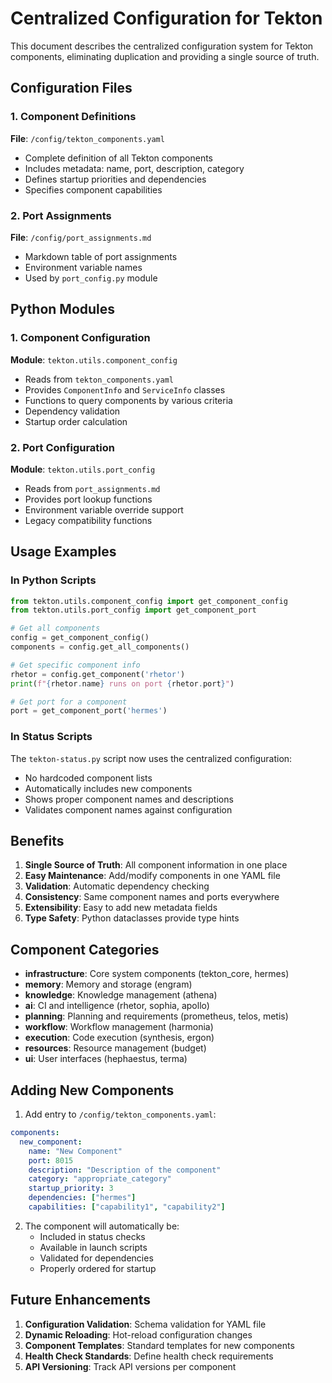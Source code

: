 # Centralized Configuration for Tekton

This document describes the centralized configuration system for Tekton components, eliminating duplication and providing a single source of truth.

## Configuration Files

### 1. Component Definitions
**File**: `/config/tekton_components.yaml`
- Complete definition of all Tekton components
- Includes metadata: name, port, description, category
- Defines startup priorities and dependencies
- Specifies component capabilities

### 2. Port Assignments
**File**: `/config/port_assignments.md`
- Markdown table of port assignments
- Environment variable names
- Used by `port_config.py` module

## Python Modules

### 1. Component Configuration
**Module**: `tekton.utils.component_config`
- Reads from `tekton_components.yaml`
- Provides `ComponentInfo` and `ServiceInfo` classes
- Functions to query components by various criteria
- Dependency validation
- Startup order calculation

### 2. Port Configuration
**Module**: `tekton.utils.port_config`
- Reads from `port_assignments.md`
- Provides port lookup functions
- Environment variable override support
- Legacy compatibility functions

## Usage Examples

### In Python Scripts
```python
from tekton.utils.component_config import get_component_config
from tekton.utils.port_config import get_component_port

# Get all components
config = get_component_config()
components = config.get_all_components()

# Get specific component info
rhetor = config.get_component('rhetor')
print(f"{rhetor.name} runs on port {rhetor.port}")

# Get port for a component
port = get_component_port('hermes')
```

### In Status Scripts
The `tekton-status.py` script now uses the centralized configuration:
- No hardcoded component lists
- Automatically includes new components
- Shows proper component names and descriptions
- Validates component names against configuration

## Benefits

1. **Single Source of Truth**: All component information in one place
2. **Easy Maintenance**: Add/modify components in one YAML file
3. **Validation**: Automatic dependency checking
4. **Consistency**: Same component names and ports everywhere
5. **Extensibility**: Easy to add new metadata fields
6. **Type Safety**: Python dataclasses provide type hints

## Component Categories

- **infrastructure**: Core system components (tekton_core, hermes)
- **memory**: Memory and storage (engram)
- **knowledge**: Knowledge management (athena)
- **ai**: CI and intelligence (rhetor, sophia, apollo)
- **planning**: Planning and requirements (prometheus, telos, metis)
- **workflow**: Workflow management (harmonia)
- **execution**: Code execution (synthesis, ergon)
- **resources**: Resource management (budget)
- **ui**: User interfaces (hephaestus, terma)

## Adding New Components

1. Add entry to `/config/tekton_components.yaml`:
```yaml
components:
  new_component:
    name: "New Component"
    port: 8015
    description: "Description of the component"
    category: "appropriate_category"
    startup_priority: 3
    dependencies: ["hermes"]
    capabilities: ["capability1", "capability2"]
```

2. The component will automatically be:
   - Included in status checks
   - Available in launch scripts
   - Validated for dependencies
   - Properly ordered for startup

## Future Enhancements

1. **Configuration Validation**: Schema validation for YAML file
2. **Dynamic Reloading**: Hot-reload configuration changes
3. **Component Templates**: Standard templates for new components
4. **Health Check Standards**: Define health check requirements
5. **API Versioning**: Track API versions per component